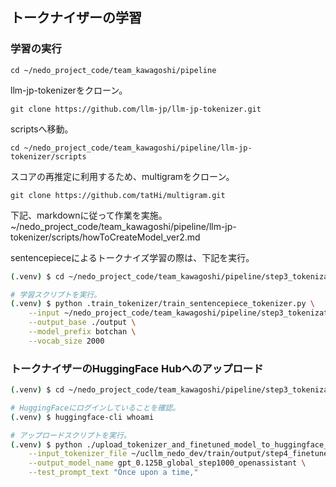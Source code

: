 ## トークナイザーの学習

### 学習の実行

```
cd ~/nedo_project_code/team_kawagoshi/pipeline
```
llm-jp-tokenizerをクローン。
```
git clone https://github.com/llm-jp/llm-jp-tokenizer.git
```

scriptsへ移動。
```
cd ~/nedo_project_code/team_kawagoshi/pipeline/llm-jp-tokenizer/scripts
```

スコアの再推定に利用するため、multigramをクローン。
```
git clone https://github.com/tatHi/multigram.git
```

下記、markdownに従って作業を実施。
~/nedo_project_code/team_kawagoshi/pipeline/llm-jp-tokenizer/scripts/howToCreateModel_ver2.md


sentencepieceによるトークナイズ学習の際は、下記を実行。
```sh
(.venv) $ cd ~/nedo_project_code/team_kawagoshi/pipeline/step3_tokenization

# 学習スクリプトを実行。
(.venv) $ python .train_tokenizer/train_sentencepiece_tokenizer.py \
    --input ~/nedo_project_code/team_kawagoshi/pipeline/step3_tokenization/output/botchan.model \
    --output_base ./output \
    --model_prefix botchan \
    --vocab_size 2000
```

### トークナイザーのHuggingFace Hubへのアップロード

```sh
(.venv) $ cd ~/nedo_project_code/team_kawagoshi/pipeline/step3_tokenization/upload_tokenizer

# HuggingFaceにログインしていることを確認。
(.venv) $ huggingface-cli whoami

# アップロードスクリプトを実行。
(.venv) $ python ./upload_tokenizer_and_finetuned_model_to_huggingface_hub.py \
    --input_tokenizer_file ~/ucllm_nedo_dev/train/output/step4_finetune_model/gpt_0.125B_global_step1000_openassistant/ \
    --output_model_name gpt_0.125B_global_step1000_openassistant \
    --test_prompt_text "Once upon a time,"
```
